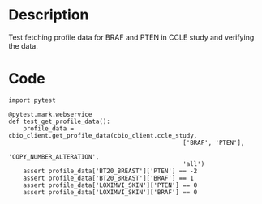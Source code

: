 # Description
Test fetching profile data for BRAF and PTEN in CCLE study and verifying the data.

# Code
```
import pytest

@pytest.mark.webservice
def test_get_profile_data():
    profile_data = cbio_client.get_profile_data(cbio_client.ccle_study,
                                                ['BRAF', 'PTEN'],
                                                'COPY_NUMBER_ALTERATION',
                                                'all')
    assert profile_data['BT20_BREAST']['PTEN'] == -2
    assert profile_data['BT20_BREAST']['BRAF'] == 1
    assert profile_data['LOXIMVI_SKIN']['PTEN'] == 0
    assert profile_data['LOXIMVI_SKIN']['BRAF'] == 0

```
